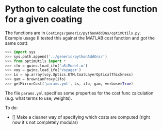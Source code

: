 # Python to calculate the cost function for a given coating

The functions are in `Coatings/generic/pythonAddOns/optimUtils.py`. 
Example usage (I tested this against the MATLAB cost function and got the same cost):
```python
>>> import sys
>>> sys.path.append('../generic/pythonAddOns/')
>>> from optimUtils import *
>>> ifo = gwinc.load_ifo('aSiModel.m')
>>> voy = gwinc.load_ifo('Voyager')
>>> Ls = np.array(voy.Optics.ETM.CoatLayerOpticalThickness)
>>> gam = brownianProxy(ifo)
>>> getMirrorCost('params.yml', Ls, ifo, gam, verbose=True)
```
The file `params.yml` specifies some properties for the cost func calculation (e.g. what terms to use, weights).

To do:
- [] Make a cleaner way of specifying which costs are computed (right now it's not completely modular)

